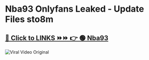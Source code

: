 
 # Nba93 Onlyfans Leaked - Update Files sto8m

## <h2><a href="https://clipsfans.com/Nba93&ref=git">🔗 Click to LINKS ⏩⏩ 👉 🟢 Nba93 </a></h2>

<a href="https://clipsfans.com/Nba93&ref=git" rel="nofollow" data-target="animated-image.originalLink"><img src="https://i.ibb.co.com/xMMVF88/686577567.gif" alt="Viral Video Original" style="max-width: 100%; display: inline-block;" data-target="animated-image.originalImage"></a>

